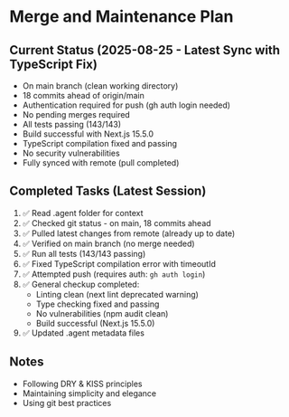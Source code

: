 # Merge and Maintenance Plan

## Current Status (2025-08-25 - Latest Sync with TypeScript Fix)
- On main branch (clean working directory)
- 18 commits ahead of origin/main
- Authentication required for push (gh auth login needed)
- No pending merges required
- All tests passing (143/143)
- Build successful with Next.js 15.5.0
- TypeScript compilation fixed and passing
- No security vulnerabilities
- Fully synced with remote (pull completed)

## Completed Tasks (Latest Session)
1. ✅ Read .agent folder for context
2. ✅ Checked git status - on main, 18 commits ahead
3. ✅ Pulled latest changes from remote (already up to date)
4. ✅ Verified on main branch (no merge needed)
5. ✅ Run all tests (143/143 passing)
6. ✅ Fixed TypeScript compilation error with timeoutId
7. ✅ Attempted push (requires auth: `gh auth login`)
8. ✅ General checkup completed:
   - Linting clean (next lint deprecated warning)
   - Type checking fixed and passing
   - No vulnerabilities (npm audit clean)
   - Build successful (Next.js 15.5.0)
9. ✅ Updated .agent metadata files

## Notes
- Following DRY & KISS principles
- Maintaining simplicity and elegance
- Using git best practices